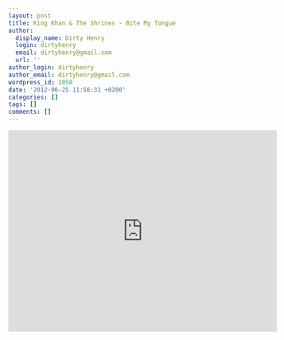 ```yaml
---
layout: post
title: King Khan & The Shrines - Bite My Tongue
author:
  display_name: Dirty Henry
  login: dirtyhenry
  email: dirtyhenry@gmail.com
  url: ''
author_login: dirtyhenry
author_email: dirtyhenry@gmail.com
wordpress_id: 1058
date: '2012-06-25 11:56:31 +0200'
categories: []
tags: []
comments: []
---
```

<iframe width="540" height="405" src="http://www.youtube.com/embed/xtZccp4vtLQ" frameborder="0" allowfullscreen></iframe>
